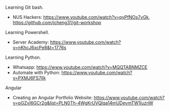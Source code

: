 Learning Git bash.

- NUS Hackers: https://www.youtube.com/watch?v=pyPfNOs7vGk, https://github.com/jcheng31/git-workshop

Learning Powershell.
- Server Academy: https://www.youtube.com/watch?v=nKhcJ6xcPe8&t=1776s

Learning Python.
- Whatsapp: https://www.youtube.com/watch?v=MQQTABNMZCE
- Automate with Python: https://www.youtube.com/watch?v=PXMJ6FS7llk

Angular
- Creating an Angular Portfolio Website: https://www.youtube.com/watch?v=pGZvI6GCr2g&list=PLN0Th-4WgKrUVQlqa14mUDeymTW1luznW

